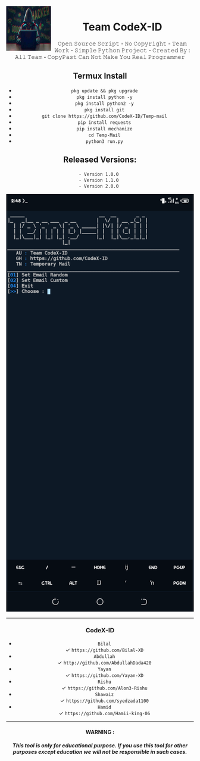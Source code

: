 <img src="https://github.com/CodeX-ID/Temp-mail/blob/main/FB_IMG_16438157518732124.jpg" width="120" height="120" align="left">
<center>
<h1> Team CodeX-ID </h1>
𝙾𝚙𝚎𝚗 𝚂𝚘𝚞𝚛𝚌𝚎 𝚂𝚌𝚛𝚒𝚙𝚝 - 𝙽𝚘 𝙲𝚘𝚙𝚢𝚛𝚒𝚐𝚑𝚝 - 𝚃𝚎𝚊𝚖 𝚆𝚘𝚛𝚔 - 𝚂𝚒𝚖𝚙𝚕𝚎 𝙿𝚢𝚝𝚑𝚘𝚗 𝙿𝚛𝚘𝚓𝚎𝚌𝚝 - 𝙲𝚛𝚎𝚊𝚝𝚎𝚍 𝙱𝚢 : 𝙰𝚕𝚕 𝚃𝚎𝚊𝚖 - 𝙲𝚘𝚙𝚢𝙿𝚊𝚜𝚝 𝙲𝚊𝚗 𝙽𝚘𝚝 𝙼𝚊𝚔𝚎 𝚈𝚘𝚞 𝚁𝚎𝚊𝚕 𝙿𝚛𝚘𝚐𝚛𝚊𝚖𝚖𝚎𝚛  
<br>
<h2> Termux Install </h2>


 - ```pkg update && pkg upgrade``` <br>
 - ```pkg install python -y``` <br>
 - ```pkg install python2 -y``` <br>
 - ```pkg install git``` <br>
 - ```git clone https://github.com/CodeX-ID/Temp-mail``` <br>
 - ```pip install requests``` <br>
 - ```pip install mechanize``` <br>
 - ```cd Temp-Mail``` <br>
 - ```python3 run.py``` <br>


## Released Versions:
    - Version 1.0.0 
    - Version 1.1.0 
    - Version 2.0.0 

<p align="center">
	<img src="https://github.com/CodeX-ID/Temp-mail/blob/main/Screenshot_20220203-144851.png" width="600px">
</p>

------------------------------------------------------------------------
### CodeX-ID
- `Bilal`  <br>   ✓ ` https://github.com/Bilal-XD `  <br>
- `Abdullah`  <br>  ✓ ` http://github.com/AbdullahDada420 `  <br>
- `Yayan`  <br>  ✓ ` https://github.com/Yayan-XD `  <br>
- `Rishu`  <br>  ✓ ` https://github.com/Alon3-Rishu `  <br>
- `Shawaiz`  <br>  ✓ ` https://github.com/syedzada1100 `  <br>
- `Hamid`  <br>  ✓ ` https://github.com/Hamii-king-06 `  <br>
------------------------------------------------------------------------


#### WARNING : 
***This tool is only for educational purpose. If you use this tool for other purposes except education we will not be responsible in such cases.***

